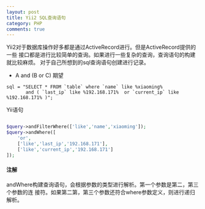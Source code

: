 ```yaml
---
layout: post
title: Yii2 SQL查询语句
category: PHP
comments: true
---
```




Yii2对于数据库操作好多都是通过ActiveRecord进行。但是ActiveRecord提供的一些
接口都是进行比较简单的查询。如果进行一些复杂的查询，查询语句的构建就比较麻烦。
对于自己所想到的sql查询语句创建进行记录。

*   A and (B or C)
期望

```
sql = "SELECT * FROM `table` where `name` like %xiaoming%
       and ( `last_ip` like %192.168.171%  or `current_ip` like %192.168.171% )";
```

Yii语句

```php

$query->andFilterWhere(['like','name','xiaoming']);
$query->andWhere([
    'or',
    ['like','last_ip','192.168.171'],
    ['like','current_ip','192.168.171']
]);

```
#### 注解
andWhere构建查询语句，会根据参数的类型进行解析。第一个参数是第二，第三个参数的连
接符。如果第二第，第三个参数还符合where参数定义，则进行递归解析。


